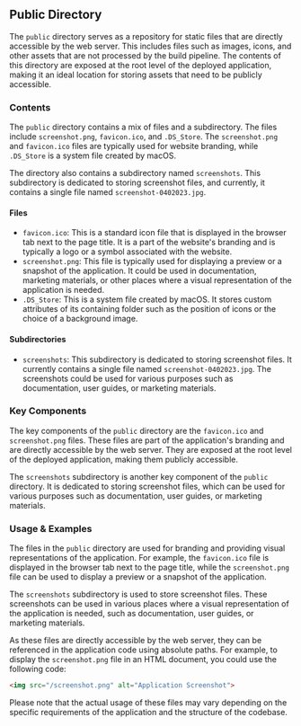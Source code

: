 
## Public Directory

The `public` directory serves as a repository for static files that are directly accessible by the web server. This includes files such as images, icons, and other assets that are not processed by the build pipeline. The contents of this directory are exposed at the root level of the deployed application, making it an ideal location for storing assets that need to be publicly accessible.

### Contents

The `public` directory contains a mix of files and a subdirectory. The files include `screenshot.png`, `favicon.ico`, and `.DS_Store`. The `screenshot.png` and `favicon.ico` files are typically used for website branding, while `.DS_Store` is a system file created by macOS. 

The directory also contains a subdirectory named `screenshots`. This subdirectory is dedicated to storing screenshot files, and currently, it contains a single file named `screenshot-0402023.jpg`.

#### Files

- `favicon.ico`: This is a standard icon file that is displayed in the browser tab next to the page title. It is a part of the website's branding and is typically a logo or a symbol associated with the website.
- `screenshot.png`: This file is typically used for displaying a preview or a snapshot of the application. It could be used in documentation, marketing materials, or other places where a visual representation of the application is needed.
- `.DS_Store`: This is a system file created by macOS. It stores custom attributes of its containing folder such as the position of icons or the choice of a background image.

#### Subdirectories

- `screenshots`: This subdirectory is dedicated to storing screenshot files. It currently contains a single file named `screenshot-0402023.jpg`. The screenshots could be used for various purposes such as documentation, user guides, or marketing materials.

### Key Components

The key components of the `public` directory are the `favicon.ico` and `screenshot.png` files. These files are part of the application's branding and are directly accessible by the web server. They are exposed at the root level of the deployed application, making them publicly accessible.

The `screenshots` subdirectory is another key component of the `public` directory. It is dedicated to storing screenshot files, which can be used for various purposes such as documentation, user guides, or marketing materials.

### Usage & Examples

The files in the `public` directory are used for branding and providing visual representations of the application. For example, the `favicon.ico` file is displayed in the browser tab next to the page title, while the `screenshot.png` file can be used to display a preview or a snapshot of the application.

The `screenshots` subdirectory is used to store screenshot files. These screenshots can be used in various places where a visual representation of the application is needed, such as documentation, user guides, or marketing materials.

As these files are directly accessible by the web server, they can be referenced in the application code using absolute paths. For example, to display the `screenshot.png` file in an HTML document, you could use the following code:

```html
<img src="/screenshot.png" alt="Application Screenshot">
```

Please note that the actual usage of these files may vary depending on the specific requirements of the application and the structure of the codebase.
